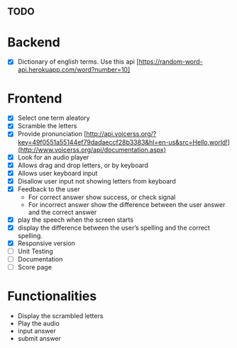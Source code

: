 ## TODO

# Backend

- [x] Dictionary of english terms. Use this api [https://random-word-api.herokuapp.com/word?number=10]

# Frontend

- [x] Select one term aleatory
- [x] Scramble the letters
- [x] Provide pronunciation [http://api.voicerss.org/?key=49f0551a55144ef79dadaeccf28b3383&hl=en-us&src=Hello,world!](http://www.voicerss.org/api/documentation.aspx)
- [x] Look for an audio player
- [x] Allows drag and drop letters, or by keyboard
- [x] Allows user keyboard input
- [x] Disallow user input not showing letters from keyboard
- [x] Feedback to the user
  - For correct answer show success, or check signal
  - For incorrect answer show the difference between the user answer and the correct answer
- [x] play the speech when the screen starts
- [x] display the difference between the user’s spelling and the correct spelling.
- [x] Responsive version
- [ ] Unit Testing
- [ ] Documentation
- [ ] Score page

# Functionalities

- Display the scrambled letters
- Play the audio
- input answer
- submit answer
